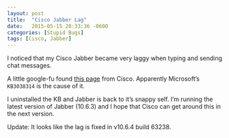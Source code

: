 ```yaml
---
layout: post
title:  "Cisco Jabber Lag"
date:   2015-05-15 20:33:36 -0600
categories: [Stupid Bugs]
tags: [Cisco, Jabber]
---
```


I noticed that my Cisco Jabber became very laggy when typing and sending chat messages.

A little google-fu found [this page](https://tools.cisco.com/quickview/bug/CSCuu02593) from Cisco. Apparently Microsoft’s `KB3038314` is the cause of it.

I uninstalled the KB and Jabber is back to it’s snappy self. I’m running the latest version of Jabber (10.6.3) and I hope that Cisco can get around this in the next version.

Update: It looks like the lag is fixed in v10.6.4 build 63238.
